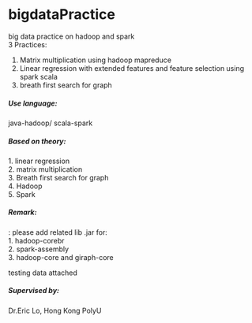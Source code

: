 # bigdataPractice
big data practice on hadoop and spark<br>
3 Practices:<br>
1. Matrix multiplication using hadoop mapreduce<br>
2. Linear regression with extended features and feature selection using spark scala<br>
3. breath first search for graph<br>
<h5>Use language:</h5>
java-hadoop/ scala-spark<br>
<h5>Based on theory:</h5>
1. linear regression<br>
2. matrix multiplication<br>
3. Breath first search for graph<br>
4. Hadoop<br>
5. Spark<br>

<h5>Remark:</h5>:
please add related lib .jar for:<br>
1. hadoop-corebr<br>
2. spark-assembly<br>
3. hadoop-core and giraph-core<br>

testing data attached

<h5>Supervised by:</h5>
Dr.Eric Lo, Hong Kong PolyU
